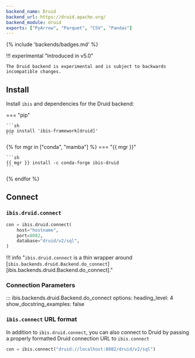 ```yaml
---
backend_name: Druid
backend_url: https://druid.apache.org/
backend_module: druid
exports: ["PyArrow", "Parquet", "CSV", "Pandas"]
---
```


{% include 'backends/badges.md' %}

!!! experimental "Introduced in v5.0"

    The Druid backend is experimental and is subject to backwards incompatible changes.

## Install

Install `ibis` and dependencies for the Druid backend:

=== "pip"

    ```sh
    pip install 'ibis-framework[druid]'
    ```

{% for mgr in ["conda", "mamba"] %}
=== "{{ mgr }}"

    ```sh
    {{ mgr }} install -c conda-forge ibis-druid
    ```

{% endfor %}

## Connect

### `ibis.druid.connect`

```python
con = ibis.druid.connect(
    host="hostname",
    port=8082,
    database="druid/v2/sql",
)
```

<!-- prettier-ignore-start -->
!!! info "`ibis.druid.connect` is a thin wrapper around [`ibis.backends.druid.Backend.do_connect`][ibis.backends.druid.Backend.do_connect]."
<!-- prettier-ignore-end -->

### Connection Parameters

<!-- prettier-ignore-start -->
::: ibis.backends.druid.Backend.do_connect
    options:
      heading_level: 4
      show_docstring_examples: false
<!-- prettier-ignore-end -->

### `ibis.connect` URL format

In addition to `ibis.druid.connect`, you can also connect to Druid by
passing a properly formatted Druid connection URL to `ibis.connect`

```python
con = ibis.connect("druid://localhost:8082/druid/v2/sql")
```
